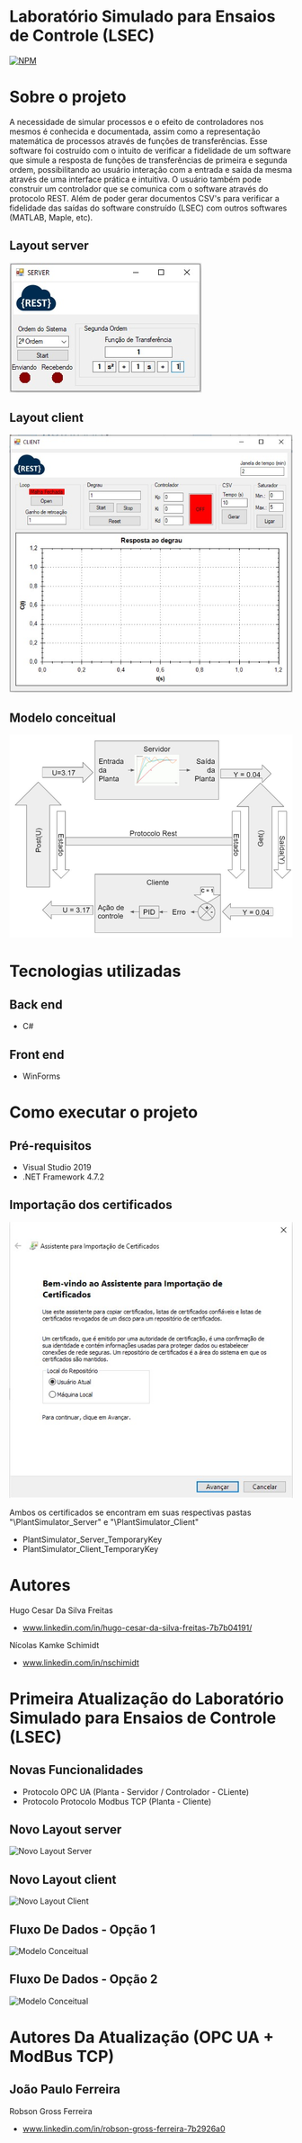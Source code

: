 # Laboratório Simulado para Ensaios de Controle (LSEC)
[![NPM](https://img.shields.io/npm/l/react)](https://github.com/NicolasKamke/PlantSimulator/blob/main/LICENSE) 

# Sobre o projeto

A necessidade de simular processos e o efeito de controladores nos mesmos é conhecida e documentada, assim como a representação matemática de processos através de funções de transferências. 
Esse software foi costruído com o intuito de verificar a fidelidade de um software que simule a resposta de funções de transferências de primeira e segunda ordem, possibilitando ao usuário interação com a entrada e saída da mesma através de uma interface prática e intuitiva. 
O usuário também pode construir um controlador que se comunica com o software através do protocolo REST. Além de poder gerar documentos CSV's para verificar a fidelidade das saídas do software construído (LSEC) com outros softwares (MATLAB, Maple, etc). 

## Layout server
![Server](https://github.com/NicolasKamke/PlantSimulator/blob/main/assets/LayoutServer.jpeg) 

## Layout client
![Client](https://github.com/NicolasKamke/PlantSimulator/blob/main/assets/LayoutClient.jpeg)


## Modelo conceitual
![Modelo Conceitual](https://github.com/NicolasKamke/PlantSimulator/blob/main/assets/ModeloConceitual.jpeg)

# Tecnologias utilizadas
## Back end
- C#
## Front end
- WinForms

# Como executar o projeto

## Pré-requisitos
- Visual Studio 2019
- .NET Framework 4.7.2

## Importação dos certificados
![Importação de Certificado](https://github.com/NicolasKamke/PlantSimulator/blob/main/assets/ImportacaoCertificado.jpg)

Ambos os certificados se encontram em suas respectivas pastas "\PlantSimulator_Server" e "\PlantSimulator_Client"

- PlantSimulator_Server_TemporaryKey
- PlantSimulator_Client_TemporaryKey

# Autores

Hugo Cesar Da Silva Freitas
- www.linkedin.com/in/hugo-cesar-da-silva-freitas-7b7b04191/

Nícolas Kamke Schimidt
- www.linkedin.com/in/nschimidt


# Primeira Atualização do Laboratório Simulado para Ensaios de Controle (LSEC)

## Novas Funcionalidades
- Protocolo OPC UA (Planta - Servidor / Controlador - CLiente)
- Protocolo Protocolo Modbus TCP (Planta - Cliente)

## Novo Layout server
![Novo Layout Server](https://github.com/robsongrossferreira/PlantSimulator/blob/main/assets/NovoLayoutServer.jpeg)

## Novo Layout client
![Novo Layout Client](https://github.com/robsongrossferreira/PlantSimulator/blob/main/assets/NovoLayoutClient.jpeg)

## Fluxo De Dados - Opção 1
![Modelo Conceitual](https://github.com/robsongrossferreira/PlantSimulator/blob/main/assets/FluxoDados1.jpeg)

## Fluxo De Dados - Opção 2
![Modelo Conceitual](https://github.com/robsongrossferreira/PlantSimulator/blob/main/assets/FluxoDados2.jpeg)

# Autores Da Atualização (OPC UA + ModBus TCP)

João Paulo Ferreira
- 

Robson Gross Ferreira
- www.linkedin.com/in/robson-gross-ferreira-7b2926a0
